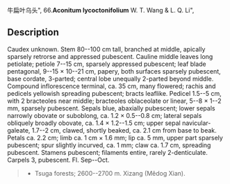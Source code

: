 牛扁叶乌头",
66.**Aconitum lycoctonifolium** W. T. Wang & L. Q. Li",

## Description
Caudex unknown. Stem 80--100 cm tall, branched at middle, apically sparsely retrorse and appressed pubescent. Cauline middle leaves long petiolate; petiole 7--15 cm, sparsely appressed pubescent; leaf blade pentagonal, 9--15 × 10--21 cm, papery, both surfaces sparsely pubescent, base cordate, 3-parted; central lobe unequally 2-parted beyond middle. Compound inflorescence terminal, ca. 35 cm, many flowered; rachis and pedicels yellowish spreading pubescent; bracts leaflike. Pedicel 1.5--5 cm, with 2 bracteoles near middle; bracteoles oblaceolate or linear, 5--8 × 1--2 mm, sparsely pubescent. Sepals blue, abaxially pubescent; lower sepals narrowly obovate or suboblong, ca. 1.2 × 0.5--0.8 cm; lateral sepals obliquely broadly obovate, ca. 1.4 × 1.2--1.5 cm; upper sepal navicular-galeate, 1.7--2 cm, clawed, shortly beaked, ca. 2.1 cm from base to beak. Petals ca. 2.2 cm; limb ca. 1 cm × 1.6 mm; lip ca. 5 mm, upper part sparsely pubescent; spur slightly incurved, ca. 1 mm; claw ca. 1.7 cm, spreading pubescent. Stamens pubescent; filaments entire, rarely 2-denticulate. Carpels 3, pubescent. Fl. Sep--Oct.

> * Tsuga forests; 2600--2700 m. Xizang (Mêdog Xian).
